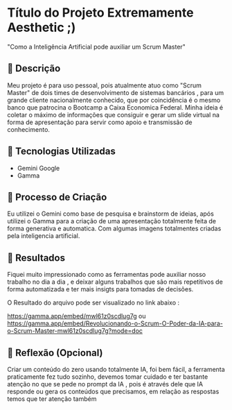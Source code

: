 # Título do Projeto Extremamente Aesthetic ;)
"Como a Inteligência Artificial pode auxiliar um Scrum Master"

## 📒 Descrição
Meu projeto é para uso pessoal, pois atualmente atuo como "Scrum Master" de dois times de desenvolvimento de sistemas bancários , para um grande cliente nacionalmente conhecido, que por coincidência é o mesmo banco que patrocina o Bootcamp a Caixa Economica Federal. 
Minha ideia é coletar o máximo de informações que consiguir e gerar um slide virtual na forma de apresentação para servir como apoio e transmissão de conhecimento.

## 🤖 Tecnologias Utilizadas
- Gemini Google
- Gamma 

## 🧐 Processo de Criação
Eu utilizei o Gemini como base de pesquisa e brainstorm de ideias, após utilizei o Gamma para a criação de uma apresentação totalmente feita de forma generativa e automatica.
Com algumas imagens totalmentes criadas pela inteligencia artificial.

## 🚀 Resultados
Fiquei muito impressionado como as ferramentas pode auxiliar nosso trabalho no dia a dia , e deixar alguns trabalhos que são mais repetitivos de forma automatizada e ter mais insigts para tomadas de decisões.

O Resultado do arquivo pode ser visualizado no link abaixo :

https://gamma.app/embed/mwl61z0scdlug7g  ou https://gamma.app/embed/Revolucionando-o-Scrum-O-Poder-da-IA-para-o-Scrum-Master-mwl61z0scdlug7g?mode=doc

## 💭 Reflexão (Opcional)
Criar um conteúdo do zero usando totalmente IA, foi bem fácil, a ferramenta praticamente fez tudo sozinho, devemos tomar cuidado e ter bastante atenção no que se pede no prompt da IA , pois é através dele que IA responde ou gera os conteúdos que precisamos, em relação as respostas temos que ter atenção também 
